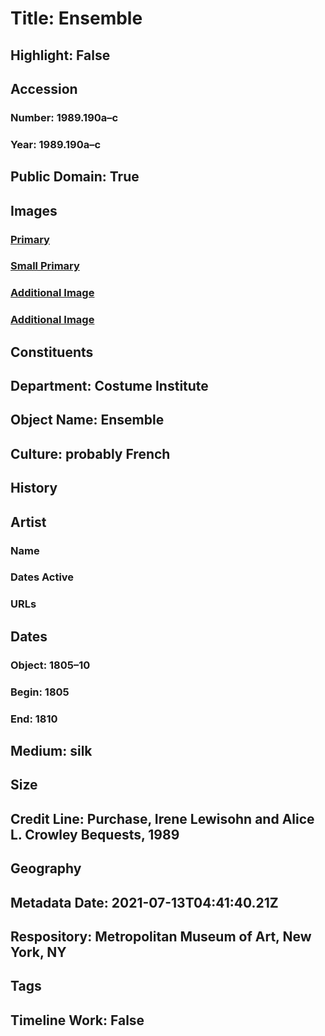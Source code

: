 # Title: Ensemble
## Highlight: False
## Accession
### Number: 1989.190a–c
### Year: 1989.190a–c
## Public Domain: True
## Images
### [Primary](https://images.metmuseum.org/CRDImages/ci/original/1989.190a_F.jpg)
### [Small Primary](https://images.metmuseum.org/CRDImages/ci/web-large/1989.190a_F.jpg)
### [Additional Image](https://images.metmuseum.org/CRDImages/ci/original/1989.190b_F.jpg)
### [Additional Image](https://images.metmuseum.org/CRDImages/ci/original/1989.190c.jpg)
## Constituents
## Department: Costume Institute
## Object Name: Ensemble
## Culture: probably French
## History
## Artist
### Name
### Dates Active
### URLs
## Dates
### Object: 1805–10
### Begin: 1805
### End: 1810
## Medium: silk
## Size
## Credit Line: Purchase, Irene Lewisohn and Alice L. Crowley Bequests, 1989
## Geography
## Metadata Date: 2021-07-13T04:41:40.21Z
## Respository: Metropolitan Museum of Art, New York, NY
## Tags
## Timeline Work: False